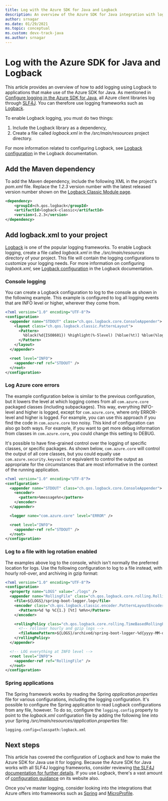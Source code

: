 ```yaml
---
title: Log with the Azure SDK for Java and Logback
description: An overview of the Azure SDK for Java integration with logback
author: srnagar
ms.date: 01/29/2021
ms.topic: conceptual
ms.custom: devx-track-java
ms.author: srnagar
---
```


# Log with the Azure SDK for Java and Logback

This article provides an overview of how to add logging using Logback to applications that make use of the Azure SDK for Java. As mentioned in [Configure logging in the Azure SDK for Java](java-sdk-logging-overview.md), all Azure client libraries log through [SLF4J](http://www.slf4j.org/). You can therefore use logging frameworks such as [Logback](http://logback.qos.ch/).

To enable Logback logging, you must do two things:

1. Include the Logback library as a dependency,
2. Create a file called *logback.xml* in the */src/main/resources* project directory.

For more information related to configuring Logback, see [Logback configuration](http://logback.qos.ch/manual/configuration.html) in the Logback documentation.

## Add the Maven dependency

To add the Maven dependency, include the following XML in the project's *pom.xml* file. Replace the *1.2.3* version number with the latest released version number shown on the [Logback Classic Module page](https://mvnrepository.com/artifact/ch.qos.logback/logback-classic).

```xml
<dependency>
    <groupId>ch.qos.logback</groupId>
    <artifactId>logback-classic</artifactId>
    <version>1.2.3</version>
</dependency>
```

## Add logback.xml to your project

[Logback](https://logback.qos.ch/manual/introduction.html) is one of the popular logging frameworks. To enable Logback logging, create a file called *logback.xml* in the *./src/main/resources* directory of your project. This file will contain the logging configurations to customize your logging needs. For more information on configuring *logback.xml*, see [Logback configuration](https://logback.qos.ch/manual/configuration.html) in the Logback documentation.

### Console logging

You can create a Logback configuration to log to the console as shown in the following example. This example is configured to log all logging events that are INFO level or higher, wherever they come from.

```xml
<?xml version="1.0" encoding="UTF-8"?>
<configuration>
  <appender name="STDOUT" class="ch.qos.logback.core.ConsoleAppender">
    <layout class="ch.qos.logback.classic.PatternLayout">
      <Pattern>
        %black(%d{ISO8601}) %highlight(%-5level) [%blue(%t)] %blue(%logger{100}): %msg%n%throwable
      </Pattern>
    </layout>
  </appender>

  <root level="INFO">
    <appender-ref ref="STDOUT" />
  </root>
</configuration>
```

### Log Azure core errors

The example configuration below is similar to the previous configuration, but it lowers the level at which logging comes from all `com.azure.core` packaged classes (including subpackages). This way, everything INFO-level and higher is logged, except for `com.azure.core`, where only ERROR-level and higher is logged. For example, you can use this approach if you find the code in `com.azure.core` too noisy. This kind of configuration can also go both ways. For example, if you want to get more debug information from classes in `com.azure.core`, you could change this setting to DEBUG.

It's possible to have fine-grained control over the logging of specific classes, or specific packages. As shown below, `com.azure.core` will control the output of all core classes, but you could equally use `com.azure.security.keyvault` or equivalent to control the output as appropriate for the circumstances that are most informative in the context of the running application.

```xml
<?xml version="1.0" encoding="UTF-8"?>
<configuration>
  <appender name="STDOUT" class="ch.qos.logback.core.ConsoleAppender">
    <encoder>
      <pattern>%message%n</pattern>
    </encoder>
  </appender>

  <logger name="com.azure.core" level="ERROR" />

  <root level="INFO">
    <appender-ref ref="STDOUT" />
  </root>
</configuration>
```

### Log to a file with log rotation enabled

The examples above log to the console, which isn't normally the preferred location for logs. Use the following configuration to log to a file instead, with hourly roll-over, and archiving in gzip format:

```xml
<?xml version="1.0" encoding="UTF-8"?>
<configuration>
  <property name="LOGS" value="./logs" />
  <appender name="RollingFile" class="ch.qos.logback.core.rolling.RollingFileAppender">
    <file>${LOGS}/spring-boot-logger.log</file>
    <encoder class="ch.qos.logback.classic.encoder.PatternLayoutEncoder">
      <Pattern>%d %p %C{1.} [%t] %m%n</Pattern>
    </encoder>

    <rollingPolicy class="ch.qos.logback.core.rolling.TimeBasedRollingPolicy">
      <!-- rollover hourly and gzip logs -->
      <fileNamePattern>${LOGS}/archived/spring-boot-logger-%d{yyyy-MM-dd-HH}.log.gz</fileNamePattern>
    </rollingPolicy>
  </appender>

  <!-- LOG everything at INFO level -->
  <root level="INFO">
    <appender-ref ref="RollingFile" />
  </root>
</configuration>
```

### Spring applications

The Spring framework works by reading the Spring *application.properties* file for various configurations, including the logging configuration. It's possible to configure the Spring application to read Logback configurations from any file, however. To do so, configure the `logging.config` property to point to the *logback.xml* configuration file by adding the following line into your Spring */src/main/resources/application.properties* file:

```properties
logging.config=classpath:logback.xml
```

## Next steps

This article has covered the configuration of Logback and how to make the Azure SDK for Java use it for logging. Because the Azure SDK for Java works with all SLF4J logging frameworks, consider reviewing [the SLF4J documentation for further details](http://www.slf4j.org/manual.html). If you use Logback, there's a vast amount of [configuration guidance](http://logback.qos.ch/manual/configuration.html) on its website also.

Once you've master logging, consider looking into the integrations that Azure offers into frameworks such as [Spring](/azure/developer/java/spring-framework/spring-boot-starters-for-azure) and [MicroProfile](/azure/developer/java/eclipse-microprofile/).

